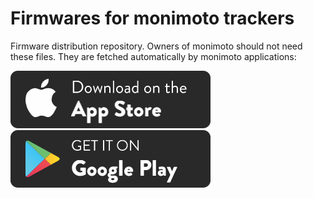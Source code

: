# Firmwares for monimoto trackers 

Firmware distribution repository. Owners of monimoto should not need these files. They are fetched automatically by monimoto applications: 


[![app store](img/app-store.png)](https://apps.apple.com/app/monimoto/id1236727834)
[![play store](img/google-play.png)](https://play.google.com/store/apps/details?id=com.monimoto.android&hl=en)
